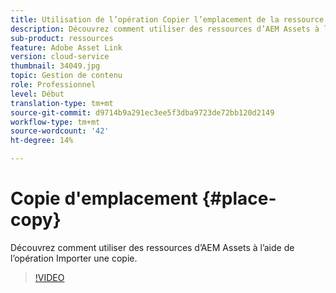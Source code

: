 ```yaml
---
title: Utilisation de l’opération Copier l’emplacement de la ressource
description: Découvrez comment utiliser des ressources d’AEM Assets à l’aide de l’opération Importer une copie.
sub-product: ressources
feature: Adobe Asset Link
version: cloud-service
thumbnail: 34049.jpg
topic: Gestion de contenu
role: Professionnel
level: Début
translation-type: tm+mt
source-git-commit: d9714b9a291ec3ee5f3dba9723de72bb120d2149
workflow-type: tm+mt
source-wordcount: '42'
ht-degree: 14%

---
```



# Copie d&#39;emplacement {#place-copy}

Découvrez comment utiliser des ressources d’AEM Assets à l’aide de l’opération Importer une copie.

>[!VIDEO](https://video.tv.adobe.com/v/34049/?quality=12)
